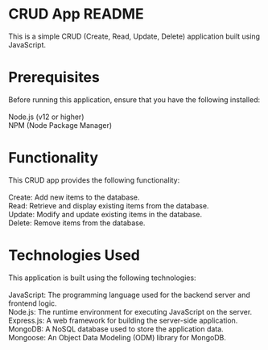# CRUD App README
This is a simple CRUD (Create, Read, Update, Delete) application built using JavaScript. <br>
# Prerequisites
Before running this application, ensure that you have the following installed: <br> <br>
Node.js (v12 or higher) <br>
NPM (Node Package Manager) <br>

# Functionality
This CRUD app provides the following functionality: <br> <br>
Create: Add new items to the database. <br>
Read: Retrieve and display existing items from the database.  <br>
Update: Modify and update existing items in the database. <br>
Delete: Remove items from the database. <br>

# Technologies Used
This application is built using the following technologies: <br> <br>
JavaScript: The programming language used for the backend server and frontend logic. <br>
Node.js: The runtime environment for executing JavaScript on the server. <br>
Express.js: A web framework for building the server-side application. <br>
MongoDB: A NoSQL database used to store the application data. <br>
Mongoose: An Object Data Modeling (ODM) library for MongoDB.
